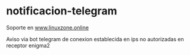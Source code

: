 # notificacion-telegram

Soporte en www.linuxzone.online

Aviso via bot telegram de conexion establecida en ips no autorizadas en receptor enigma2
